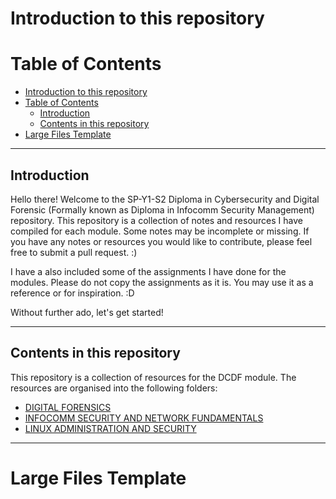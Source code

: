 # Introduction to this repository

# Table of Contents
- [Introduction to this repository](#introduction-to-this-repository)
- [Table of Contents](#table-of-contents)
  - [Introduction](#introduction)
  - [Contents in this repository](#contents-in-this-repository)
- [Large Files Template](#large-files-template)


-----------------
## Introduction

Hello there! Welcome to the SP-Y1-S2 Diploma in Cybersecurity and Digital Forensic (Formally known as Diploma in Infocomm Security Management) repository. This repository is a collection of notes and resources I have compiled for each module. Some notes may be incomplete or missing. If you have any notes or resources you would like to contribute, please feel free to submit a pull request. :)

I have a also included some of the assignments I have done for the modules. Please do not copy the assignments as it is. You may use it as a reference or for inspiration. :D

Without further ado, let's get started!

-----------------
## Contents in this repository
This repository is a collection of resources for the DCDF module. The resources are organised into the following folders:

- [DIGITAL FORENSICS](./DIGITAL%20FORENSICS%20AND%20INVESTIGATION) 
- [INFOCOMM SECURITY AND NETWORK FUNDAMENTALS](./INFOCOMM%20SECURITY%20AND%20NETWORK%20FUNDAMENTALS)
- [LINUX ADMINISTRATION AND SECURITY](./LINUX%20ADMINISTRATION%20AND%20SECURITY)
-----------------
# Large Files Template


